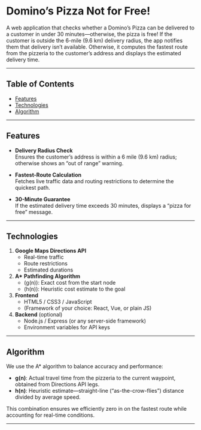 # Domino’s Pizza Not for Free!

A web application that checks whether a Domino’s Pizza can be delivered to a customer in under 30 minutes—otherwise, the pizza is free! If the customer is outside the 6-mile (9.6 km) delivery radius, the app notifies them that delivery isn’t available. Otherwise, it computes the fastest route from the pizzeria to the customer’s address and displays the estimated delivery time.

---

## Table of Contents

- [Features](#features)  
- [Technologies](#technologies)  
- [Algorithm](#algorithm)  

---

## Features

- **Delivery Radius Check**  
  Ensures the customer’s address is within a 6 mile (9.6 km) radius; otherwise shows an “out of range” warning.

- **Fastest-Route Calculation**  
  Fetches live traffic data and routing restrictions to determine the quickest path.

- **30-Minute Guarantee**  
  If the estimated delivery time exceeds 30 minutes, displays a “pizza for free” message.

---

## Technologies

1. **Google Maps Directions API**  
   - Real-time traffic  
   - Route restrictions  
   - Estimated durations  
2. **A\*** **Pathfinding Algorithm**  
   - \(g(n)\): Exact cost from the start node  
   - \(h(n)\): Heuristic cost estimate to the goal  
3. **Frontend**  
   - HTML5 / CSS3 / JavaScript  
   - (Framework of your choice: React, Vue, or plain JS)  
4. **Backend** (optional)  
   - Node.js / Express (or any server-side framework)  
   - Environment variables for API keys  

---

## Algorithm

We use the A\* algorithm to balance accuracy and performance:

- **g(n)**: Actual travel time from the pizzeria to the current waypoint, obtained from Directions API legs.  
- **h(n)**: Heuristic estimate—straight-line (“as-the-crow-flies”) distance divided by average speed.

This combination ensures we efficiently zero in on the fastest route while accounting for real-time conditions.

---

